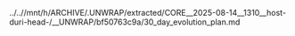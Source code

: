 ../..//mnt/h/ARCHIVE/.UNWRAP/extracted/CORE__2025-08-14__1310__host-duri-head-/__UNWRAP/bf50763c9a/30_day_evolution_plan.md
